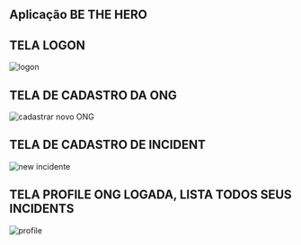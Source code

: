 ## Aplicação BE THE HERO

## TELA LOGON
![logon](https://user-images.githubusercontent.com/45233696/77597212-e4e08000-6edc-11ea-9040-45144c468bad.png)

## TELA DE CADASTRO DA ONG
![cadastrar novo ONG](https://user-images.githubusercontent.com/45233696/77597217-e742da00-6edc-11ea-8a2d-7174a4876500.png)

## TELA DE CADASTRO DE INCIDENT
![new incidente](https://user-images.githubusercontent.com/45233696/77597215-e6aa4380-6edc-11ea-8f08-d8b8a7f364b5.png)

## TELA PROFILE ONG LOGADA, LISTA TODOS SEUS INCIDENTS
![profile](https://user-images.githubusercontent.com/45233696/77597216-e6aa4380-6edc-11ea-92f7-6bf752c691a9.png)